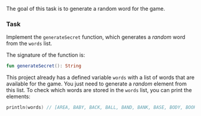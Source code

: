 The goal of this task is to generate a random word for the game.

### Task

Implement the `generateSecret` function, which generates a _random_ word from the `words` list.

<div class="hint" title="Click me to see the new signature of the generateSecret function">

The signature of the function is:
```kotlin
fun generateSecret(): String
```
</div>

This project already has a defined variable `words` with a list of words that are available for the game.
You just need to generate a _random_ element from this list.
To check which words are stored in the `words` list, you can print the elements:
```kotlin
println(words) // [AREA, BABY, BACK, BALL, BAND, BANK, BASE, BODY, BOOK, ... ]
```
